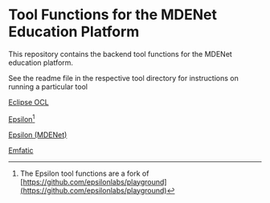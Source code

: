 # Tool Functions for the MDENet Education Platform

This repository contains the backend tool functions for the MDENet education platform.

See the readme file in the respective tool directory for instructions on running a particular tool 

[Eclipse OCL](com.mde-network.ep.toolfunctions.eclipseoclfunction/README.md)

[Epsilon](epsilon/README.md)[^epsilon]

[Epsilon (MDENet)](com.mde-network.ep.toolfunctions.epsilonfunction/README.md)

[Emfatic](com.mde-network.ep.toolfunctions.emfaticfunction/README.md)


[^epsilon]: The Epsilon tool functions are a fork of 
[https://github.com/epsilonlabs/playground](https://github.com/epsilonlabs/playground)




